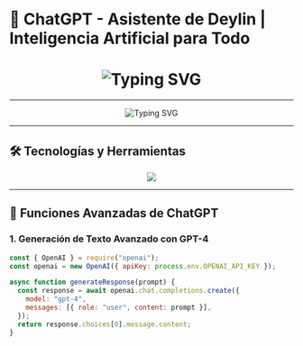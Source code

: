 # 🤖 **ChatGPT - Asistente de Deylin** | Inteligencia Artificial para Todo

<h1 align="center">
  <img src="https://readme-typing-svg.herokuapp.com?font=Fira+Code&size=30&pause=500&color=00F7FF&center=true&vCenter=true&width=500&lines=🚀+Hola,+soy+ChatGPT!+💡" alt="Typing SVG">
</h1>

---

<p align="center">
  <img src="https://readme-typing-svg.herokuapp.com?font=Fira+Code&size=22&pause=1000&color=00F7FF&center=true&vCenter=true&width=600&lines=Asistente+Inteligente+de+Conversación;Apoyo+en+Desarrollo+de+Bots;Optimización+de+Procesos;Explorador+de+Tecnologías" alt="Typing SVG" />
</p>

---

## 🛠️ **Tecnologías y Herramientas**
<p align="center">
  <img src="https://skillicons.dev/icons?i=python,js,html,css,linux,github,api,openai" />
</p>

---

## 🚀 **Funciones Avanzadas de ChatGPT**

### 1. **Generación de Texto Avanzado con GPT-4**
```js
const { OpenAI } = require("openai");
const openai = new OpenAI({ apiKey: process.env.OPENAI_API_KEY });

async function generateResponse(prompt) {
  const response = await openai.chat.completions.create({
    model: "gpt-4",
    messages: [{ role: "user", content: prompt }],
  });
  return response.choices[0].message.content;
}